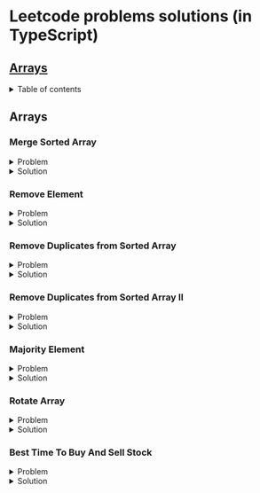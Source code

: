 # Leetcode problems solutions (in TypeScript)

## [Arrays](#arrays)


<details>
<summary>Table of contents</summary>

- [Merge Sorted Array](#merge-sorted-array)
- [Remove Element](#remove-element)
- [Remove Duplicates from Sorted Array](#remove-duplicates-from-sorted-array)
- [Remove Duplicates from Sorted Array II](#remove-duplicates-from-sorted-array-ii)
- [Majority Element](#majority-element)
- [Rotate Array](#rotate-array)
</details>

## <a name="arrays"></a> Arrays

### <a name="merge-sorted-array"></a> Merge Sorted Array

<details>
<summary>Problem</summary>  

You are given two integer arrays ``nums1`` and ``nums2``, sorted in non-decreasing order, and two integers ``m`` and ``n``, representing the number of elements in ``nums1`` and ``nums2`` respectively.

Merge ``nums1`` and ``nums2`` into a single array sorted in non-decreasing order.

The final sorted array should not be returned by the function, but instead be stored inside the array ``nums1``. To accommodate this, ``nums1`` has a length of ``m + n``, where the first ``m`` elements denote the elements that should be merged, and the last ``n`` elements are set to ``0`` and should be ignored. ``nums2`` has a length of ``n``.

**Example 1:**

> **Input:** nums1 = [1,2,3,0,0,0], m = 3, nums2 = [2,5,6], n = 3  
**Output:** [1,2,2,3,5,6]  
**Explanation:** The arrays we are merging are [1,2,3] and [2,5,6].  
The result of the merge is [1,2,2,3,5,6] with the underlined elements coming from nums1.

**Example 2:**

> **Input:** nums1 = [1], m = 1, nums2 = [], n = 0  
**Output:** [1]  
**Explanation:** The arrays we are merging are [1] and [].  
The result of the merge is [1].

**Example 3:**

> **Input:** nums1 = [0], m = 0, nums2 = [1], n = 1  
**Output:** [1]  
**Explanation:** The arrays we are merging are [] and [1].  
The result of the merge is [1].  
Note that because m = 0, there are no elements in nums1. The 0 is only there to ensure the merge result can fit in nums1.
 

**Constraints:**

- ``nums1.length == m + n``
- ``nums2.length == n``
- ``0 <= m, n <= 200``
- ``1 <= m + n <= 200``
- ``-10^9 <= nums1[i], nums2[j] <= 10^9``
 

**Follow up:** Can you come up with an algorithm that runs in ``O(m + n)`` time?
</details> 

<details>
<summary>Solution</summary>  

```javascript
/**
 Do not return anything, modify nums1 in-place instead.
 */
function merge(
  nums1: number[],
  m: number,
  nums2: number[],
  n: number
): void {
    /**
     Решение заключается в том, что мы будем заполнять целевой массив с конца - 
     то есть находить большие элементы и вставлять их в конец целевого массива.

     Вводим индексы вставки (последний элемент целевого массива)
     Индекс большего элемента первого массива (m - 1)
     И большего элемента второго массива (n - 1)
    */
  let insertionIndex = m + n - 1;
  let numsOneBiggestElementIndex = m - 1;
  let numsTwoBiggestElementIndex = n - 1;

    /**
     На каждой итерации будем убирать элементы из второго массива,
     поэтому ориентируемся на момент, когда он опустеет.

     Если второй массив изначально пуст, в цикл не зайдем и ответ будет равен
     исходному первому массиву.
    */
  while (nums2.length !== 0) {
    /**
     Если больший элемент второго массива больше или равен большему элементу целевого
    перемещаем его в место вставки - в конец целевого массива.
    
    То же самое делаем, если индекс большего элемента целевого массива равен -1.
    Это значит, что целевой массив пуст и нам просто нужно последовательно переложить элементы
    из второго в целевой.

    Не забываем декрементировать индекс большего элемента второго массива, т.к. мы удаляем из него элемент.
    */
    if (
      nums2[numsTwoBiggestElementIndex] >= nums1[numsOneBiggestElementIndex] ||
      numsOneBiggestElementIndex === -1
    ) {
      nums1[insertionIndex] = nums2.pop() as number;
      numsTwoBiggestElementIndex--;
    } else {
    /**
    Если больший элемент целевого массива больше большего элемента второго, перемещаем его в конец целевого -
    меняем его местами с элементом в месте вставки.

    Декрементируем индекс наибольшего элемента целевого массива, чтобы он указывал на элемент перед перемещённым.
    */
      const numsOneBiggestElement = nums1[numsOneBiggestElementIndex];
      nums1[numsOneBiggestElementIndex] = nums1[insertionIndex];
      nums1[insertionIndex] = numsOneBiggestElement;
      numsOneBiggestElementIndex--;
    }

    /**
    На каждом круге декрементируем индекс вставки
    */
    insertionIndex--;
  }
}
```
</details> 

### <a name="remove-element"></a> Remove Element

<details>
<summary>Problem</summary>  

Given an integer array ``nums`` and an integer ``val``, remove all occurrences of ``val`` in ``nums`` in-place. The order of the elements may be changed. Then return *the number of elements in* ``nums`` *which are not equal to* ``val``.

Consider the number of elements in ``nums`` which are not equal to ``val`` be ``k``, to get accepted, you need to do the following things:

- Change the array ``nums`` such that the first ``k`` elements of ``nums`` contain the elements which are not equal to ``val``. The remaining elements of ``nums`` are not important as well as the size of ``nums``.
- Return ``k``.

**Example 1:**

> **Input:** nums = [3,2,2,3], val = 3  
**Output:** 2, nums = [2,2,\_,\_]  
**Explanation:** Your function should return k = 2, with the first two elements of nums being 2.
It does not matter what you leave beyond the returned k (hence they are underscores).

**Example 2:**

> **Input:** nums = [0,1,2,2,3,0,4,2], val = 2  
**Output:** 5, nums = [0,1,4,0,3,\_,\_,\_]  
**Explanation:** Your function should return k = 5, with the first five elements of nums containing 0, 0, 1, 3, and 4.
Note that the five elements can be returned in any order.
It does not matter what you leave beyond the returned k (hence they are underscores).

**Constraints:**

- ``0 <= nums.length <= 100``
- ``0 <= nums[i] <= 50``
- ``0 <= val <= 100``
</details> 

<details>
<summary>Solution</summary>  

```javascript

  /**
    Внимание: необходимо вернуть количество элементов которые НЕ РАВНЫ искомому.
  */
function removeElement(nums: (number | string)[], val: number): number {
    /**
    Вводим переменную подсчета вхождений значения.

    Найденные значения будем превращать в '_' и перемещать в конец массива,
    поэтому добавляем переменную - индекс последнего перемещенного элемента.
    Его инициализируем как nums.length - несуществующий индекс после последнего элемента.
    */
  let numberOfNonValueOccurences = 0;
  let lastValIndex = nums.length;

  for (let idx = nums.length - 1; idx >= 0; idx--) {
    /**
    Бежим по массиву в цикле в обратном порядке - от последнего элемента к первому включительно (idx >= 0).

    Если нашли искомый элемент - вставляем его в позицию перед последним найденным (lastValIndex - 1),
    а элемент оттуда вставляем в текущую позицию.

    После чего декрементируем индекс последнего найденного элемента.

    Если элемент не равен искомому - инкрементируем счетчик найденных элементов.
    */

    if (nums[idx] === val) {
      nums[idx] = '_';
      const occurence = nums[idx];
      nums[idx] = nums[lastValIndex - 1];
      nums[lastValIndex - 1] = occurence;
      lastValIndex--;
    } else {
      numberOfNonValueOccurences++;
    }
  }

  return numberOfNonValueOccurences;
}

/**
    Короткое решение.
  */
function removeElement(nums: number[], val: number): number {
  /**
    Заводим индекс последнего элемента, НЕ РАВНОГО искомому, равный нулю. 
  */
  let lastNonValueElementIndex = 0;

  /**
    Последовательно бежим по массиву от первого элемента, к последнему. 

    Если текущий элемент не равен искомому, записываем его в индекс lastNonValueElementIndex.
    Инкрементируем на единицу счетчик для вставки следующего элемента, не равного искомому.

    Если текущий элемент равен искомому - пропускаем его и бежим дальше.

    В итоге все вхождения искомого элемента (кроме последнего) перезапишутся элементами, не равными искомому.
  */
  nums.forEach((num) => {
    if (num !== val) {
      nums[lastNonValueElementIndex] = num;
      lastNonValueElementIndex++;
    }
  });

  return lastNonValueElementIndex;
}
```
</details> 


### <a name="remove-duplicates-from-sorted-array"></a> Remove Duplicates from Sorted Array

<details>
<summary>Problem</summary>  

Given an integer array ``nums`` sorted **in non-decreasing order**, remove the duplicates in-place such that each unique element appears only **once**. The **relative order** of the elements should be kept the same. Then return *the number of unique elements* in ``nums``.

Consider the number of unique elements of ``nums`` to be ``k``, to get accepted, you need to do the following things:
Consider the number of elements in ``nums`` which are not equal to ``val`` be ``k``, to get accepted, you need to do the following things:

- Change the array ``nums`` such that the first ``k`` elements of ``nums`` contain the unique elements in the order they were present in ``nums`` initially. The remaining elements of ``nums`` are not important as well as the size of ``nums``.
- Return ``k``.

**Example 1:**

> **Input:** nums = [1,1,2]  
**Output:** 2, nums = [1,2,\_]  
**Explanation:** Your function should return k = 2, with the first two elements of nums being 1 and 2 respectively.
It does not matter what you leave beyond the returned k (hence they are underscores).

**Example 2:**

> **Input:** nums = [0,0,1,1,1,2,2,3,3,4]  
**Output:** 5, nums = [0,1,2,3,4,\_,\_,\_,\_,\_]  
**Explanation:** Your function should return k = 5, with the first five elements of nums being 0, 1, 2, 3, and 4 respectively.
It does not matter what you leave beyond the returned k (hence they are underscores).

**Constraints:**

- ``1 <= nums.length <= 3 * 10^4``
- ``-100 <= nums[i] <= 100``
- ``nums is sorted in non-decreasing order.``
</details> 

<details>
<summary>Solution</summary>  

```javascript

function removeDuplicates(nums: number[]): number {
  /**
    Заводим переменную с индексом последнего не дублирующегося элемента.
  */
  let indexOfNonDuplicateElement = 0;

  /**
    Бежим по массиву, и как только находим элемент, отличный от последнего недублирующегося,
    устанавливаем его в позицию после недублирующегося, повышая индекс.

    Возвращаем количество недублирующихся элементов, т.е. индекс последнего + 1.
  */
  nums.forEach((num) => {
    if (num !== nums[indexOfNonDuplicateElement]) {
      nums[++indexOfNonDuplicateElement] = num;
    }
  });

  /**
    Возвращаем количество недублирующихся элементов, т.е. индекс последнего + 1.
  */
  return ++indexOfNonDuplicateElement;
}
```
</details> 

### <a name="remove-duplicates-from-sorted-array-ii"></a> Remove Duplicates from Sorted Array II

<details>
<summary>Problem</summary>  

Given an integer array ``nums`` sorted in **non-decreasing order**, remove some duplicates in-place such that each unique element appears **at most twice**. The **relative order** of the elements should be kept the **same**.

Since it is impossible to change the length of the array in some languages, you must instead have the result be placed in the **first part** of the array ``nums``. More formally, if there are ``k`` elements after removing the duplicates, then the first ``k`` elements of ``nums`` should hold the final result. It does not matter what you leave beyond the first ``k`` elements.

Return ``k`` *after placing the final result in the first* ``k`` *slots of* ``nums``.

Do **not** allocate extra space for another array. You must do this by **modifying the input array** in-place with O(1) extra memory.

**Example 1:**

> **Input:** nums = [1,1,1,2,2,3]  
**Output:** 5, nums = [1,1,2,2,3,\_]  
**Explanation:** Your function should return k = 5, with the first five elements of nums being 1, 1, 2, 2 and 3 respectively.
It does not matter what you leave beyond the returned k (hence they are underscores).

**Example 2:**

> **Input:** nums = [0,0,1,1,1,1,2,3,3]    
**Output:** 7, nums = [0,0,1,1,2,3,3,\_,\_]  
**Explanation:** Your function should return k = 7, with the first seven elements of nums being 0, 0, 1, 1, 2, 3 and 3 respectively.
It does not matter what you leave beyond the returned k (hence they are underscores).

**Constraints:**

- ``1 <= nums.length <= 3 * 10^4``
- ``-10^4 <= nums[i] <= 10^4``
- ``nums is sorted in **non-decreasing order**.``
</details> 

<details>
<summary>Solution</summary>  

```javascript

function removeDuplicates(nums: number[]): number {
  /**
    Заводим переменную с индексом 2, т.е. начинаем алгоритм с третьего элемента,
      т.к. первые два автоматически соответствуют условию.
  */
  let indexToInsertElement = 2;

  /**
    В цикле пропускаем два первых элемента, начиная с третьего проверяем,
    не дублирует ли текущий элемент элемент на две позиции назад.

    Если не дублрует - инсёртим его сюда и инкрементируем индекс.

    Иначе - идём дальше.
  */
  nums.forEach((num, idx) => {
    if (idx > 1 && num !== nums[indexToInsertElement - 2]) {
      nums[indexToInsertElement] = num;
      indexToInsertElement++;
    }
  });

  return indexToInsertElement;
}
```
</details> 


### <a name="majority-element"></a> Majority Element

<details>
<summary>Problem</summary>  

Given an array ``nums`` of size ``n``, return *the majority element*.

The majority element is the element that appears more than ``⌊n / 2⌋`` times. You may assume that the majority element always exists in the array.

**Example 1:**

> **Input:** nums = [3,2,3]  
**Output:** 3  

**Example 2:**

> **Input:** nums = [2,2,1,1,1,2,2]  
**Output:** 2  

**Constraints:**

- ``n == nums.length``
- ``1 <= n <= 5 * 10^4``
- ``-10^9 <= nums[i] <= 10^9.``

**Follow-up**: Could you solve the problem in linear time and in ``O(1)`` space?
</details> 

<details>
<summary>Solution</summary>  

```javascript

function majorityElement(nums: number[]): number {
  /**
    Заводим две переменные, в которых будем хранить элемент и счетчик.
  */
  let element: number = 0;
  let count: number = 0;

  /**
    Решение заключается в том, что мы сохраняем первый элемент, и если он попадается снова,
    мы инкрементируем счетчик, если попадается не он - декрементируем.

    Когда счётчик дойдет до нуля - меняем сохранённый элемент и продолжаем алгоритм.

    Таким образом элемент, превалирующий числом, окажется в переменной element.
  */
  for (let num of nums) {
      if (count === 0) {
          element = num;
      }

      count += element === num ? 1 : -1;
  }

  return element;
};


/**
  Второе решение за O(n*logn) - скорость быстрой сортировки.
*/
function majorityElement(nums: number[]): number {
  /**
    Сортируем массив по возрастанию.
  */
  nums.sort((a, b) => a - b);

  /**
    Берём и возвращаем элемент средний по индексу (+1 для четных массивов).
  */
  const middleIndex = Math.ceil(nums.length/2);
  const element = nums[middleIndex];

  return element;
};
```
</details> 


### <a name="rotate-array"></a> Rotate Array

<details>
<summary>Problem</summary>  

Given an integer array ``nums``, rotate the array to the right by ``k`` steps, where ``k`` is non-negative.

**Example 1:**

> **Input:** nums = [1,2,3,4,5,6,7], k = 3   
**Output:** [5,6,7,1,2,3,4]  
**Explanation:**  
rotate 1 steps to the right: [7,1,2,3,4,5,6]  
rotate 2 steps to the right: [6,7,1,2,3,4,5]  
rotate 3 steps to the right: [5,6,7,1,2,3,4]  

> **Input:** nums = [-1,-100,3,99], k = 2   
**Output:** [3,99,-1,-100]  
**Explanation:**  
rotate 1 steps to the right: [99,-1,-100,3]  
rotate 2 steps to the right: [3,99,-1,-100]  

**Constraints:**

- ``1 <= nums.length <= 10^5``
- ``-2^31 <= nums[i] <= 2^31 - 1``
- ``0 <= k <= 10^5``

**Follow-up**: 
- Try to come up with as many solutions as you can. There are at least **three** different ways to solve this problem.
- Could you do it in-place with ``O(1)`` extra space?
</details> 

<details>
<summary>Solution</summary>  

```javascript

/**
  Решение со сдвигом на 1 элемент за раз (падает по таймауту на большом объёме данных).
*/
function rotateByOne(nums: number[], k: number): void {
  /**
    Определяем шаг сдвига как целочисленный остаток от деления переданного шага на длину массива.
    Т.к. если переданный шаг сдвига больше длины массива,
    сдвиг сводится к этому остатку (nums = [2, 1], k = 5)
  */
  let shiftNum = k % nums.length;

  /**
    Делаем сдвиг по одному указанное количество раз.
  */
  while (shiftNum > 0) {
    rotateRight(nums);
    shiftNum--;
  }

  /**
    Определяем функцию сдвига, которая циклически сдвигает один элемент вправо.
  */
  function rotateRight(nums: number[]) {
    const lastElement = nums[nums.length - 1];

    for (let idx = nums.length - 2; idx >= 0; idx--) {
      nums[idx + 1] = nums[idx];
    }

    nums[0] = lastElement;
  }
}

/**
  Решение с разворотом массива встроенными в язык методами.
*/
function rotateReverse(nums: number[], k: number): void {
  /**
    Определяем шаг сдвига как целочисленный остаток от деления переданного шага на длину массива.
    Т.к. если переданный шаг сдвига больше длины массива,
    сдвиг сводится к этому остатку (nums = [2, 1], k = 5)
  */
  const shiftNum = k % nums.length;

  /**
    Определяем индекс среза массива как длина исходного минус сдвиг.
  */
  const cliceIndex = nums.length - shiftNum;

  /**
    Отрезаем часть, которую необходимо сдвинуть.
  */
  const spliced = nums.splice(cliceIndex);

  /**
    Разворачиваем остаток.
  */
  nums.reverse();

  /**
    Пушим в остаток элементы из отрезанной части, начиная с конца (по сути тоже разворачивая).
  */
  while (spliced.length > 0) {
    nums.push(spliced.pop() as number);
  }

  /**
    Разворачиваем результат.
  */
  nums.reverse();
}


/**
  Решение с дополнительным массивом.
*/
function rotateExtraArray(nums: number[], k: number): void {
  /**
    Определяем шаг сдвига как целочисленный остаток от деления переданного шага на длину массива.
    Т.к. если переданный шаг сдвига больше длины массива,
    сдвиг сводится к этому остатку (nums = [2, 1], k = 5)
  */
  const shiftNum = k % nums.length;

  /**
    Вводим индекс сдвигаемой части, как длина минус сдвиг.
    Таким образом получаем индекс первого элемента части,
    которую нужно сдвинуть.
  */
  let indexOfRotated = nums.length - shiftNum;

  /**
    Вводим индекс последнего элемента оставшейся части.
  */
  let lastIndexOfRest = indexOfRotated - 1;

  /**
    Вводим дополнительный массив.
  */
  const bufferArray: number[] = [];

  /**
    Пока индекс сдвигаемой части находится в пределах массива nums,
    пушим по одному элементы сдвигаемой части в дополнительный массив.
  */
  while (indexOfRotated < nums.length) {
    bufferArray.push(nums[indexOfRotated]);
    indexOfRotated++;
  }

  /**
    Начиная с последнего индекса оставшейся части, переносим её элементы
    от текущей позиции на размер сдвига, пока не дойдем до первого элемента.
  */
  while (lastIndexOfRest >= 0) {
    nums[lastIndexOfRest + shiftNum] = nums[lastIndexOfRest];
    lastIndexOfRest--;
  }

  /**
    Пока дополнительный массив не опустеет, помещаем элементы из него
    в освободившуюся первую часть исходного массива,
    используя в качестве индекса длину дополнительного массива.
  */
  while (bufferArray.length > 0) {
    nums[bufferArray.length - 1] = bufferArray.pop() as number;
  }
}


/**
  Каноничное решение.
*/
function rotate(nums: number[], k: number): void {
  /**
    Вводим метод разворота массива на месте,
    принимающий массив, индекс начала разворота и индекс конца,
    в котором меняем крайние элементы местами, сужая диапазон замены,
    пока не дойдем до пересечения индексов начала и конца.
  */
  const reverse = (nums: number[], indexStart: number, indexEnd: number) => {
    while (indexStart < indexEnd) {
      const firstElement = nums[indexStart];
      nums[indexStart] = nums[indexEnd];
      nums[indexEnd] = firstElement;
      indexStart++;
      indexEnd--;
    }
  };

  /**
    Определяем шаг сдвига как целочисленный остаток от деления переданного шага на длину массива.
    Т.к. если переданный шаг сдвига больше длины массива,
    сдвиг сводится к этому остатку (nums = [2, 1], k = 5)
  */
  const shiftNum = k % nums.length;

  /**
    Сначала разворачиваем весь массив.
    nums = [1, 2, 3, 4, 5, 6, 7], k = 3 
    [7, 6, 5, 4, 3, 2, 1];
  */
  reverse(nums, 0, nums.length - 1);
  /**
    Затем разворачиваем часть, от начала (прежнего конца) до шага сдвига.
    nums = [1, 2, 3, 4, 5, 6, 7], k = 3 
    [5, 6, 7, 4, 3, 2, 1];
  */
  reverse(nums, 0, shiftNum - 1);

  /**
    Затем разворачиваем остаток.
    nums = [1, 2, 3, 4, 5, 6, 7], k = 3 
    [5, 6, 7, 1, 2, 3, 4];
  */
  reverse(nums, shiftNum, nums.length - 1);
}
```
</details> 


### <a name="best-time-to-buy-and-sell-stock"></a> Best Time To Buy And Sell Stock

<details>
<summary>Problem</summary>  

You are given an array ``prices`` where ``prices[i]`` is the price of a given stock on the ``ith`` day.

You want to maximize your profit by choosing a **single day** to buy one stock and choosing a **different day** in the future to sell that stock.

Return *the maximum profit you can achieve from this transaction*. If you cannot achieve any profit, return ``0``.

**Example 1:**

> **Input:** prices = [7,1,5,3,6,4]  
**Output:** 5  
**Explanation:**  Buy on day 2 (price = 1) and sell on day 5 (price = 6), profit = 6-1 = 5.  
Note that buying on day 2 and selling on day 1 is not allowed because you must buy before you sell.

**Example 2:**

> **Input:** prices = [7,6,4,3,1]  
**Output:** 0  
**Explanation:** In this case, no transactions are done and the max profit = 0.

**Constraints:**

- ``1 <= prices.length <= 10^5``
- ``0 <= prices[i] <= 10^4``
</details> 

<details>
<summary>Solution</summary>  

```javascript

function maxProfit(prices: number[]): number {
  /**
    Заводим переменную с днём лучшей цены для продажи, куда сразу записываем последний элемент.
    Также заводим переменную с максимальной найденной выгодой, куда записываем значение 0.
  */
  let bestSellPrice = prices[prices.length - 1];
  let maxProfit = 0;


  /**
    Идём по массиву в обратном порядке.
  */
  for (let i = prices.length - 2; i >= 0; i--) {
      /**
        Если находим элемент с большей стоимостью продажи, чем был найден ранее, обновляем значение bestSellPrice.
      */
      if  (prices[i] >= bestSellPrice) {
          bestSellPrice = prices[i];
      } else {
        /**
          Если находим день со стоимостью акций меньше bestSellPrice, 
          считаем разницу между ним и bestSellPrice.

          Если найденное значение больше maxProfit - обновляем его значение,
          иначе - оставляем значение maxProfit прежним.
        */
        maxProfit = Math.max(maxProfit, bestSellPrice - prices[i]);
      }
  }

  return maxProfit;
};
```
</details> 